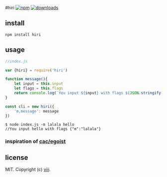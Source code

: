 #hiri [![npm][npm-image]][npm-url] [![downloads][downloads-image]][downloads-url]

[npm-image]: https://img.shields.io/npm/v/hiri.svg
[npm-url]: https://npmjs.org/package/hiri
[downloads-image]: https://img.shields.io/npm/dm/hiri.svg
[downloads-url]: https://npmjs.org/package/hiri

## install

```
npm install hiri
```

## usage  

```js
//index.js

var {hiri} = require('hiri')

function message(){
	let input = this.input
	let flags = this.flags
	return console.log(`You input ${input} with flags ${JSON.stringify(flags)}`)
}

const cli = new hiri({
	'm,message': message
})

```

```
$ node index.js -m lalala hello
//You input hello with flags {"m":"lalala"}
```

### inspiration of [cac/egoist](https://github.com/egoist/cac)

## license

MIT. Copyright (c) [viii](https://github.com/ncysatnaf).
